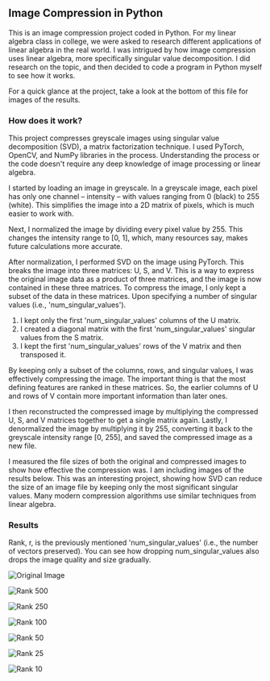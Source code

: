 ## Image Compression in Python

This is an image compression project coded in Python. For my linear algebra class in college, we were asked to research different applications of linear algebra in the real world. I was intrigued by how image compression uses linear algebra, more specifically singular value decomposition. I did research on the topic, and then decided to code a program in Python myself to see how it works.

For a quick glance at the project, take a look at the bottom of this file for images of the results.

### How does it work?

This project compresses greyscale images using singular value decomposition (SVD), a matrix factorization technique. I used PyTorch, OpenCV, and NumPy libraries in the process. Understanding the process or the code doesn't require any deep knowledge of image processing or linear algebra.

I started by loading an image in greyscale. In a greyscale image, each pixel has only one channel – intensity – with values ranging from 0 (black) to 255 (white). This simplifies the image into a 2D matrix of pixels, which is much easier to work with.

Next, I normalized the image by dividing every pixel value by 255. This changes the intensity range to [0, 1], which, many resources say, makes future calculations more accurate.

After normalization, I performed SVD on the image using PyTorch. This breaks the image into three matrices: U, S, and V. This is a way to express the original image data as a product of three matrices, and the image is now contained in these three matrices. To compress the image, I only kept a subset of the data in these matrices. Upon specifying a number of singular values (i.e., 'num_singular_values').

1. I kept only the first 'num_singular_values' columns of the U matrix.
2. I created a diagonal matrix with the first 'num_singular_values' singular values from the S matrix.
3. I kept the first 'num_singular_values' rows of the V matrix and then transposed it.

By keeping only a subset of the columns, rows, and singular values, I was effectively compressing the image. The important thing is that the most defining features are ranked in these matrices. So, the earlier columns of U and rows of V contain more important information than later ones.

I then reconstructed the compressed image by multiplying the compressed U, S, and V matrices together to get a single matrix again. Lastly, I denormalized the image by multiplying it by 255, converting it back to the greyscale intensity range [0, 255], and saved the compressed image as a new file.

I measured the file sizes of both the original and compressed images to show how effective the compression was. I am including images of the results below. This was an interesting project, showing how SVD can reduce the size of an image file by keeping only the most significant singular values. Many modern compression algorithms use similar techniques from linear algebra.

### Results

Rank, r, is the previously mentioned 'num_singular_values' (i.e., the number of vectors preserved). You can see how dropping num_singular_values also drops the image quality and size gradually.

![Original Image](media/image-1.jpg)


![Rank 500](media/image-2.jpg)


![Rank 250](media/image-3.jpg)


![Rank 100](media/image-4.jpg)


![Rank 50](media/image-5.jpg)


![Rank 25](media/image-6.jpg)


![Rank 10](media/image-7.jpg)
